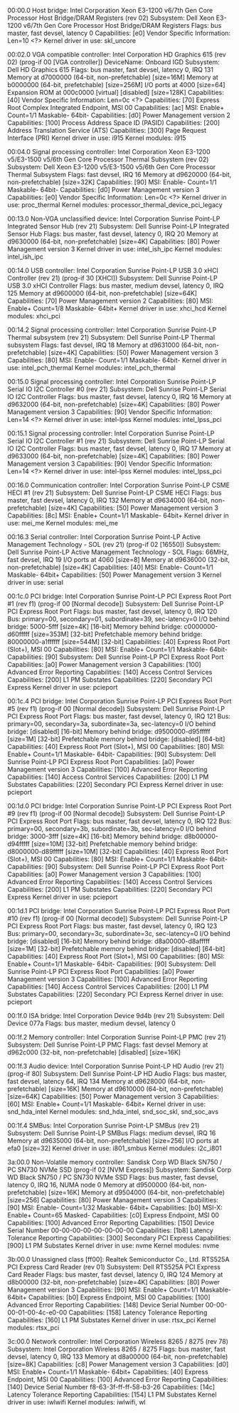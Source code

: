 00:00.0 Host bridge: Intel Corporation Xeon E3-1200 v6/7th Gen Core Processor Host Bridge/DRAM Registers (rev 02)
	Subsystem: Dell Xeon E3-1200 v6/7th Gen Core Processor Host Bridge/DRAM Registers
	Flags: bus master, fast devsel, latency 0
	Capabilities: [e0] Vendor Specific Information: Len=10 <?>
	Kernel driver in use: skl_uncore

00:02.0 VGA compatible controller: Intel Corporation HD Graphics 615 (rev 02) (prog-if 00 [VGA controller])
	DeviceName: Onboard IGD
	Subsystem: Dell HD Graphics 615
	Flags: bus master, fast devsel, latency 0, IRQ 131
	Memory at d7000000 (64-bit, non-prefetchable) [size=16M]
	Memory at b0000000 (64-bit, prefetchable) [size=256M]
	I/O ports at 4000 [size=64]
	Expansion ROM at 000c0000 [virtual] [disabled] [size=128K]
	Capabilities: [40] Vendor Specific Information: Len=0c <?>
	Capabilities: [70] Express Root Complex Integrated Endpoint, MSI 00
	Capabilities: [ac] MSI: Enable+ Count=1/1 Maskable- 64bit-
	Capabilities: [d0] Power Management version 2
	Capabilities: [100] Process Address Space ID (PASID)
	Capabilities: [200] Address Translation Service (ATS)
	Capabilities: [300] Page Request Interface (PRI)
	Kernel driver in use: i915
	Kernel modules: i915

00:04.0 Signal processing controller: Intel Corporation Xeon E3-1200 v5/E3-1500 v5/6th Gen Core Processor Thermal Subsystem (rev 02)
	Subsystem: Dell Xeon E3-1200 v5/E3-1500 v5/6th Gen Core Processor Thermal Subsystem
	Flags: fast devsel, IRQ 16
	Memory at d9620000 (64-bit, non-prefetchable) [size=32K]
	Capabilities: [90] MSI: Enable- Count=1/1 Maskable- 64bit-
	Capabilities: [d0] Power Management version 3
	Capabilities: [e0] Vendor Specific Information: Len=0c <?>
	Kernel driver in use: proc_thermal
	Kernel modules: processor_thermal_device_pci_legacy

00:13.0 Non-VGA unclassified device: Intel Corporation Sunrise Point-LP Integrated Sensor Hub (rev 21)
	Subsystem: Dell Sunrise Point-LP Integrated Sensor Hub
	Flags: bus master, fast devsel, latency 0, IRQ 20
	Memory at d9630000 (64-bit, non-prefetchable) [size=4K]
	Capabilities: [80] Power Management version 3
	Kernel driver in use: intel_ish_ipc
	Kernel modules: intel_ish_ipc

00:14.0 USB controller: Intel Corporation Sunrise Point-LP USB 3.0 xHCI Controller (rev 21) (prog-if 30 [XHCI])
	Subsystem: Dell Sunrise Point-LP USB 3.0 xHCI Controller
	Flags: bus master, medium devsel, latency 0, IRQ 125
	Memory at d9600000 (64-bit, non-prefetchable) [size=64K]
	Capabilities: [70] Power Management version 2
	Capabilities: [80] MSI: Enable+ Count=1/8 Maskable- 64bit+
	Kernel driver in use: xhci_hcd
	Kernel modules: xhci_pci

00:14.2 Signal processing controller: Intel Corporation Sunrise Point-LP Thermal subsystem (rev 21)
	Subsystem: Dell Sunrise Point-LP Thermal subsystem
	Flags: fast devsel, IRQ 18
	Memory at d9631000 (64-bit, non-prefetchable) [size=4K]
	Capabilities: [50] Power Management version 3
	Capabilities: [80] MSI: Enable- Count=1/1 Maskable- 64bit-
	Kernel driver in use: intel_pch_thermal
	Kernel modules: intel_pch_thermal

00:15.0 Signal processing controller: Intel Corporation Sunrise Point-LP Serial IO I2C Controller #0 (rev 21)
	Subsystem: Dell Sunrise Point-LP Serial IO I2C Controller
	Flags: bus master, fast devsel, latency 0, IRQ 16
	Memory at d9632000 (64-bit, non-prefetchable) [size=4K]
	Capabilities: [80] Power Management version 3
	Capabilities: [90] Vendor Specific Information: Len=14 <?>
	Kernel driver in use: intel-lpss
	Kernel modules: intel_lpss_pci

00:15.1 Signal processing controller: Intel Corporation Sunrise Point-LP Serial IO I2C Controller #1 (rev 21)
	Subsystem: Dell Sunrise Point-LP Serial IO I2C Controller
	Flags: bus master, fast devsel, latency 0, IRQ 17
	Memory at d9633000 (64-bit, non-prefetchable) [size=4K]
	Capabilities: [80] Power Management version 3
	Capabilities: [90] Vendor Specific Information: Len=14 <?>
	Kernel driver in use: intel-lpss
	Kernel modules: intel_lpss_pci

00:16.0 Communication controller: Intel Corporation Sunrise Point-LP CSME HECI #1 (rev 21)
	Subsystem: Dell Sunrise Point-LP CSME HECI
	Flags: bus master, fast devsel, latency 0, IRQ 132
	Memory at d9634000 (64-bit, non-prefetchable) [size=4K]
	Capabilities: [50] Power Management version 3
	Capabilities: [8c] MSI: Enable+ Count=1/1 Maskable- 64bit+
	Kernel driver in use: mei_me
	Kernel modules: mei_me

00:16.3 Serial controller: Intel Corporation Sunrise Point-LP Active Management Technology - SOL (rev 21) (prog-if 02 [16550])
	Subsystem: Dell Sunrise Point-LP Active Management Technology - SOL
	Flags: 66MHz, fast devsel, IRQ 19
	I/O ports at 4060 [size=8]
	Memory at d9636000 (32-bit, non-prefetchable) [size=4K]
	Capabilities: [40] MSI: Enable- Count=1/1 Maskable- 64bit+
	Capabilities: [50] Power Management version 3
	Kernel driver in use: serial

00:1c.0 PCI bridge: Intel Corporation Sunrise Point-LP PCI Express Root Port #1 (rev f1) (prog-if 00 [Normal decode])
	Subsystem: Dell Sunrise Point-LP PCI Express Root Port
	Flags: bus master, fast devsel, latency 0, IRQ 120
	Bus: primary=00, secondary=01, subordinate=39, sec-latency=0
	I/O behind bridge: 5000-5fff [size=4K] [16-bit]
	Memory behind bridge: c0000000-d60fffff [size=353M] [32-bit]
	Prefetchable memory behind bridge: 80000000-a1ffffff [size=544M] [32-bit]
	Capabilities: [40] Express Root Port (Slot+), MSI 00
	Capabilities: [80] MSI: Enable+ Count=1/1 Maskable- 64bit-
	Capabilities: [90] Subsystem: Dell Sunrise Point-LP PCI Express Root Port
	Capabilities: [a0] Power Management version 3
	Capabilities: [100] Advanced Error Reporting
	Capabilities: [140] Access Control Services
	Capabilities: [200] L1 PM Substates
	Capabilities: [220] Secondary PCI Express
	Kernel driver in use: pcieport

00:1c.4 PCI bridge: Intel Corporation Sunrise Point-LP PCI Express Root Port #5 (rev f1) (prog-if 00 [Normal decode])
	Subsystem: Dell Sunrise Point-LP PCI Express Root Port
	Flags: bus master, fast devsel, latency 0, IRQ 121
	Bus: primary=00, secondary=3a, subordinate=3a, sec-latency=0
	I/O behind bridge: [disabled] [16-bit]
	Memory behind bridge: d9500000-d95fffff [size=1M] [32-bit]
	Prefetchable memory behind bridge: [disabled] [64-bit]
	Capabilities: [40] Express Root Port (Slot+), MSI 00
	Capabilities: [80] MSI: Enable+ Count=1/1 Maskable- 64bit-
	Capabilities: [90] Subsystem: Dell Sunrise Point-LP PCI Express Root Port
	Capabilities: [a0] Power Management version 3
	Capabilities: [100] Advanced Error Reporting
	Capabilities: [140] Access Control Services
	Capabilities: [200] L1 PM Substates
	Capabilities: [220] Secondary PCI Express
	Kernel driver in use: pcieport

00:1d.0 PCI bridge: Intel Corporation Sunrise Point-LP PCI Express Root Port #9 (rev f1) (prog-if 00 [Normal decode])
	Subsystem: Dell Sunrise Point-LP PCI Express Root Port
	Flags: bus master, fast devsel, latency 0, IRQ 122
	Bus: primary=00, secondary=3b, subordinate=3b, sec-latency=0
	I/O behind bridge: 3000-3fff [size=4K] [16-bit]
	Memory behind bridge: d8b00000-d94fffff [size=10M] [32-bit]
	Prefetchable memory behind bridge: d8000000-d89fffff [size=10M] [32-bit]
	Capabilities: [40] Express Root Port (Slot+), MSI 00
	Capabilities: [80] MSI: Enable+ Count=1/1 Maskable- 64bit-
	Capabilities: [90] Subsystem: Dell Sunrise Point-LP PCI Express Root Port
	Capabilities: [a0] Power Management version 3
	Capabilities: [100] Advanced Error Reporting
	Capabilities: [140] Access Control Services
	Capabilities: [200] L1 PM Substates
	Capabilities: [220] Secondary PCI Express
	Kernel driver in use: pcieport

00:1d.1 PCI bridge: Intel Corporation Sunrise Point-LP PCI Express Root Port #10 (rev f1) (prog-if 00 [Normal decode])
	Subsystem: Dell Sunrise Point-LP PCI Express Root Port
	Flags: bus master, fast devsel, latency 0, IRQ 123
	Bus: primary=00, secondary=3c, subordinate=3c, sec-latency=0
	I/O behind bridge: [disabled] [16-bit]
	Memory behind bridge: d8a00000-d8afffff [size=1M] [32-bit]
	Prefetchable memory behind bridge: [disabled] [64-bit]
	Capabilities: [40] Express Root Port (Slot+), MSI 00
	Capabilities: [80] MSI: Enable+ Count=1/1 Maskable- 64bit-
	Capabilities: [90] Subsystem: Dell Sunrise Point-LP PCI Express Root Port
	Capabilities: [a0] Power Management version 3
	Capabilities: [100] Advanced Error Reporting
	Capabilities: [140] Access Control Services
	Capabilities: [200] L1 PM Substates
	Capabilities: [220] Secondary PCI Express
	Kernel driver in use: pcieport

00:1f.0 ISA bridge: Intel Corporation Device 9d4b (rev 21)
	Subsystem: Dell Device 077a
	Flags: bus master, medium devsel, latency 0

00:1f.2 Memory controller: Intel Corporation Sunrise Point-LP PMC (rev 21)
	Subsystem: Dell Sunrise Point-LP PMC
	Flags: fast devsel
	Memory at d962c000 (32-bit, non-prefetchable) [disabled] [size=16K]

00:1f.3 Audio device: Intel Corporation Sunrise Point-LP HD Audio (rev 21) (prog-if 80)
	Subsystem: Dell Sunrise Point-LP HD Audio
	Flags: bus master, fast devsel, latency 64, IRQ 134
	Memory at d9628000 (64-bit, non-prefetchable) [size=16K]
	Memory at d9610000 (64-bit, non-prefetchable) [size=64K]
	Capabilities: [50] Power Management version 3
	Capabilities: [60] MSI: Enable+ Count=1/1 Maskable- 64bit+
	Kernel driver in use: snd_hda_intel
	Kernel modules: snd_hda_intel, snd_soc_skl, snd_soc_avs

00:1f.4 SMBus: Intel Corporation Sunrise Point-LP SMBus (rev 21)
	Subsystem: Dell Sunrise Point-LP SMBus
	Flags: medium devsel, IRQ 16
	Memory at d9635000 (64-bit, non-prefetchable) [size=256]
	I/O ports at efa0 [size=32]
	Kernel driver in use: i801_smbus
	Kernel modules: i2c_i801

3a:00.0 Non-Volatile memory controller: Sandisk Corp WD Black SN750 / PC SN730 NVMe SSD (prog-if 02 [NVM Express])
	Subsystem: Sandisk Corp WD Black SN750 / PC SN730 NVMe SSD
	Flags: bus master, fast devsel, latency 0, IRQ 16, NUMA node 0
	Memory at d9500000 (64-bit, non-prefetchable) [size=16K]
	Memory at d9504000 (64-bit, non-prefetchable) [size=256]
	Capabilities: [80] Power Management version 3
	Capabilities: [90] MSI: Enable- Count=1/32 Maskable- 64bit+
	Capabilities: [b0] MSI-X: Enable+ Count=65 Masked-
	Capabilities: [c0] Express Endpoint, MSI 00
	Capabilities: [100] Advanced Error Reporting
	Capabilities: [150] Device Serial Number 00-00-00-00-00-00-00-00
	Capabilities: [1b8] Latency Tolerance Reporting
	Capabilities: [300] Secondary PCI Express
	Capabilities: [900] L1 PM Substates
	Kernel driver in use: nvme
	Kernel modules: nvme

3b:00.0 Unassigned class [ff00]: Realtek Semiconductor Co., Ltd. RTS525A PCI Express Card Reader (rev 01)
	Subsystem: Dell RTS525A PCI Express Card Reader
	Flags: bus master, fast devsel, latency 0, IRQ 124
	Memory at d8b00000 (32-bit, non-prefetchable) [size=4K]
	Capabilities: [80] Power Management version 3
	Capabilities: [90] MSI: Enable+ Count=1/1 Maskable- 64bit+
	Capabilities: [b0] Express Endpoint, MSI 00
	Capabilities: [100] Advanced Error Reporting
	Capabilities: [148] Device Serial Number 00-00-00-01-00-4c-e0-00
	Capabilities: [158] Latency Tolerance Reporting
	Capabilities: [160] L1 PM Substates
	Kernel driver in use: rtsx_pci
	Kernel modules: rtsx_pci

3c:00.0 Network controller: Intel Corporation Wireless 8265 / 8275 (rev 78)
	Subsystem: Intel Corporation Wireless 8265 / 8275
	Flags: bus master, fast devsel, latency 0, IRQ 133
	Memory at d8a00000 (64-bit, non-prefetchable) [size=8K]
	Capabilities: [c8] Power Management version 3
	Capabilities: [d0] MSI: Enable+ Count=1/1 Maskable- 64bit+
	Capabilities: [40] Express Endpoint, MSI 00
	Capabilities: [100] Advanced Error Reporting
	Capabilities: [140] Device Serial Number f8-63-3f-ff-ff-58-b3-26
	Capabilities: [14c] Latency Tolerance Reporting
	Capabilities: [154] L1 PM Substates
	Kernel driver in use: iwlwifi
	Kernel modules: iwlwifi, wl
